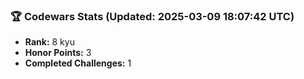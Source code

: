 ### 🏆 Codewars Stats (Updated: 2025-03-09 18:07:42 UTC)

- **Rank:** 8 kyu
- **Honor Points:** 3
- **Completed Challenges:** 1
